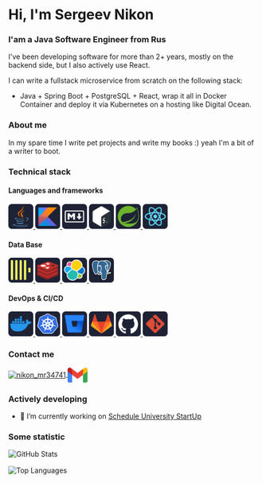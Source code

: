 <h1 align="left">Hi, I'm Sergeev Nikon</h1>
<h3 align="left">I'am a Java Software Engineer from Rus</h3>

I've been developing software for more than 2+ years, mostly on the backend side, but I also actively use React. 

I can write a fullstack microservice from scratch on the following stack: 
    
* Java + Spring Boot + PostgreSQL + React, wrap it all in Docker Container and deploy it via Kubernetes on a hosting like Digital Ocean.

### About me
In my spare time I write pet projects and write my books :) yeah I'm a bit of a writer to boot.

### Technical stack
#### Languages and frameworks
  <a href="https://www.java.com/ru/" target="_blank" rel="noreferrer">
    <img src="./icons/java.svg" alt="Java" width="50" height="50" />
  </a>
  <a href="https://kotlinlang.org/" target="_blank" rel="noreferrer">
    <img src="./icons/kotlin.svg" alt="Kotlin" width="50" height="50" />
  </a>
  <a href="https://learn-markdown.github.io/" target="_blank" rel="noreferrer">
    <img src="./icons/markdown.svg" alt="Markdown" width="50" height="50" />
  </a>
  <a href="https://en.wikipedia.org/wiki/Bash_(Unix_shell)" target="_blank" rel="noreferrer">
    <img src="./icons/bash.svg" alt="Bash" width="50" height="50" />
  </a>
  <a href="https://spring.io/" target="_blank" rel="noreferrer">
    <img src="./icons/spring.svg" alt="Spring" width="50" height="50" />
  </a>
  <a href="https://react.dev/" target="_blank" rel="noreferrer">
    <img src="./icons/reactjs.svg" alt="Reactjs" width="50" height="50" />
  </a>

#### Data Base
  <a href="https://clickhouse.com/" target="_blank" rel="noreferrer">
    <img src="./icons/clickhouse.svg" alt="ClickHouse" width="50" height="50" />
  </a>
  <a href="https://redis.io/" target="_blank" rel="noreferrer">
    <img src="./icons/redis.svg" alt="Redis" width="50" height="50" />
  </a>
  <a href="/icons/java.svg" target="_blank" rel="noreferrer">
    <img src="./icons/elastic.svg" alt="Bash" width="50" height="50" />
  </a>
  <a href="https://www.postgresql.org/" target="_blank" rel="noreferrer">
    <img src="./icons/postgresql.svg" alt="PostgreSQL" width="50" height="50" />
  </a>

#### DevOps & CI/CD
  <a href="/icons/java.svg" target="_blank" rel="noreferrer">
    <img src="./icons/docker.svg" alt="Bash" width="50" height="50" />
  </a>
  <a href="/icons/java.svg" target="_blank" rel="noreferrer">
    <img src="./icons/kubernetes.svg" alt="Bash" width="50" height="50" />
  </a>

  <a href="https://bitbucket.org/" target="_blank" rel="noreferrer">
    <img src="./icons/bitbucket.svg" alt="BitBucket" width="50" height="50" />
  </a>
  <a href="https://about.gitlab.com/" target="_blank" rel="noreferrer">
    <img src="./icons/gitlab.svg" alt="GitLab" width="50" height="50" />
  </a>
  <a href="https://github.com/" target="_blank" rel="noreferrer">
    <img src="./icons/github.svg" alt="GitHub" width="50" height="50" />
  </a>
  <a href="https://git-scm.com/" target="_blank" rel="noreferrer">
    <img src="./icons/git.svg" alt="Git" width="50" height="50" />
  </a>

### Contact me
<a href="https://twitter.com/nikon_mr34741" target="blank">
    <img align="center" src="https://raw.githubusercontent.com/rahuldkjain/github-profile-readme-generator/master/src/images/icons/Social/twitter.svg" alt="nikon_mr34741" height="30" width="40" />
</a>
<a href="https://twitter.com/nikon_mr34741" target="blank">
    <img align="center" src="/icons/google-gmail.svg" alt="sergnikonpav@gmail.com" height="30" width="40"/>
</a>

### Actively developing
- 🔭 I’m currently working on [Schedule University StartUp](https://github.com/techstud-dev)

### Some statistic
<div style="display: flex; flex-direction: column; gap: 16px;">
  <!-- GitHub Stats -->
  <picture>
    <source 
      srcset="https://github-readme-stats.vercel.app/api?username=mrnikamilon&theme=dark&show_icons=true" 
      media="(prefers-color-scheme: dark)"
    />
    <source 
      srcset="https://github-readme-stats.vercel.app/api?username=mrnikamilon&theme=default&show_icons=true" 
      media="(prefers-color-scheme: light), (prefers-color-scheme: no-preference)"
    />
    <img 
      src="https://github-readme-stats.vercel.app/api?username=mrnikamilon&theme=default&show_icons=true" 
      alt="GitHub Stats" 
      style="width: 100%;"
    />
  </picture>

  <!-- Top Languages -->
  <picture>
    <source 
      srcset="https://github-readme-stats.vercel.app/api/top-langs?username=mrnikamilon&theme=dark&show_icons=true&layout=compact" 
      media="(prefers-color-scheme: dark)"
    />
    <source 
      srcset="https://github-readme-stats.vercel.app/api/top-langs?username=mrnikamilon&theme=default&show_icons=true&layout=compact" 
      media="(prefers-color-scheme: light), (prefers-color-scheme: no-preference)"
    />
    <img 
      src="https://github-readme-stats.vercel.app/api/top-langs?username=mrnikamilon&theme=default&show_icons=true&layout=compact" 
      alt="Top Languages" 
      style="width: 100%;"
    />
  </picture>
</div>
